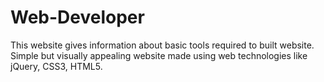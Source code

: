 # Web-Developer
This website gives information about basic tools required to built website. Simple but visually appealing website made using web technologies like jQuery, CSS3, HTML5.
